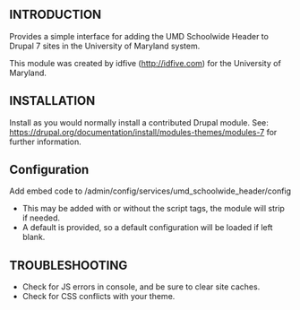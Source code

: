 INTRODUCTION
------------

Provides a simple interface for adding the UMD Schoolwide Header to Drupal 7 sites
in the University of Maryland system.

This module was created by idfive (http://idfive.com) for the University of Maryland.


INSTALLATION
------------

Install as you would normally install a contributed Drupal module. See:
https://drupal.org/documentation/install/modules-themes/modules-7
for further information.

Configuration
-------------

Add embed code to /admin/config/services/umd_schoolwide_header/config
* This may be added with or without the script tags, the module will strip if needed.
* A default is provided, so a default configuration will be loaded if left blank.


TROUBLESHOOTING
---------------

* Check for JS errors in console, and be sure to clear site caches.
* Check for CSS conflicts with your theme.
